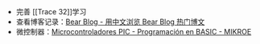 - 完善 [[Trace 32]]学习
- 查看博客记录：[Bear Blog - 用中文浏览 Bear Blog 热门博文](https://bearblog.buzzing.cc/)
- 微控制器：[Microcontroladores PIC - Programación en BASIC - MIKROE](https://www.mikroe.com/ebooks/microcontroladores-pic-programacion-en-basic)